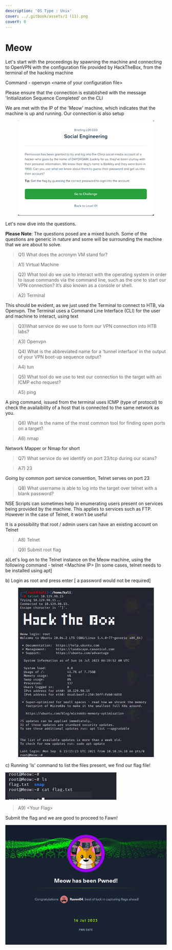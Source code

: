 ```yaml
---
description: 'OS Type : Unix'
cover: ../.gitbook/assets/1 (11).png
coverY: 0
---
```


# Meow

Let's start with the proceedings by spawning the machine and connecting to OpenVPN with the configuration file provided by HackTheBox, from the terminal of the hacking machine

Command - openvpn \<name of your configuration file>&#x20;

Please ensure that the connection is established with the message 'Initialization Sequence Completed' on the CLI

We are met with the IP of the 'Meow' machine, which indicates that the machine is up and running. Our connection is also setup

<figure><img src="../.gitbook/assets/1 (3).png" alt=""><figcaption></figcaption></figure>

Let's now dive into the questions.

**Please Note**: The questions posed are a mixed bunch. Some of the questions are generic in nature and some will be surrounding the machine that we are about to solve.

> Q1) What does the acronym VM stand for?

> A1) Virtual Machine

> Q2) What tool do we use to interact with the operating system in order to issue commands via the command line, such as the one to start our VPN connection? It’s also known as a console or shell.

> A2) Terminal

This should be evident, as we just used the Terminal to connect to HTB, via Openvpn. The Terminal uses a Command Line Interface (CLI) for the user and machine to interact, using text

> Q3)What service do we use to form our VPN connection into HTB labs?

> A3) Openvpn

> Q4) What is the abbreviated name for a ‘tunnel interface’ in the output of your VPN boot-up sequence output?

> A4) tun

> Q5) What tool do we use to test our connection to the target with an ICMP echo request?

> A5) ping

A ping command, issued from the terminal uses ICMP (type of protocol) to check the availaibility of a host that is connected to the same network as you.

> Q6) What is the name of the most common tool for finding open ports on a target?

> A6) nmap

Network Mapper or Nmap for short

> Q7) What service do we identify on port 23/tcp during our scans?

> A7) 23

Going by common port service convention, Telnet serves on port 23

> Q8) What username is able to log into the target over telnet with a blank password?

NSE Scripts can sometimes help in enumerating users present on services being provided by the machine. This applies to services such as FTP. However in the case of Telnet, it won't be useful

It is a possibility that root / admin users can have an existing account on Telnet&#x20;

> A8) Telnet

> Q9) Submit root flag

a)Let's log on to the Telnet instance on the Meow machine, using the following command - telnet \<Machine IP> \[In some cases, telnet needs to be installed using apt]

b) Login as root and press enter \[ a password would not be required]



<figure><img src="../.gitbook/assets/1 (1).png" alt=""><figcaption></figcaption></figure>

c) Running 'ls' command to list the files present, we find our flag file!

&#x20;                  ![](<../.gitbook/assets/image (5) (1).png>)

> A9) \<Your Flag>

Submit the flag and we are good to proceed to Fawn!

&#x20;                   <img src="../.gitbook/assets/image.png" alt="" data-size="original">
